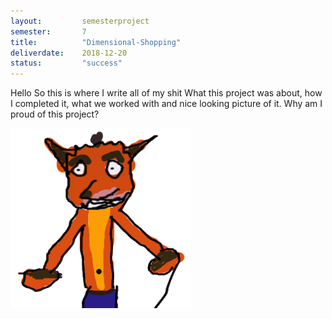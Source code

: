 ```yaml
---
layout:			semesterproject
semester:		7
title:			"Dimensional-Shopping"
deliverdate: 	2018-12-20
status:			"success"
---
```



Hello
So this is where I write all of my shit
What this project was about, how I completed it, what we worked with and nice looking picture of it. Why am I proud of this project?


![My helpful screenshot](/assets/crasbandekot.png)